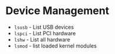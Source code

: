 # Device Management

- `lsusb` - List USB devices
- `lspci` - List PCI hardware
- `lshw` - List all hardware
- `lsmod` - list loaded kernel modules
